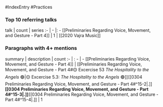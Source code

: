 #IndexEntry #Practices

### Top 10 referring talks
talk | count | series
:- | - |: -
[[Preliminaries Regarding Voice, Movement, and Gesture - Part 4]] | 1 | [[2020 Vajra Music]]

### Paragraphs with 4+ mentions
summary | description | count
:- | : - | -
[[Preliminaries Regarding Voice, Movement, and Gesture - Part 4]] | [[Preliminaries Regarding Voice, Movement, and Gesture - Part 4#🟡 Excercise 53 _The Hospitality to the Angels_ 🟢\|🟡 Excercise 5.3: _The Hospitality to the Angels_ 🟢]] [[0304 Preliminaries Regarding Voice, Movement, and Gesture - Part 4#^15-2\|.]] **[[0304 Preliminaries Regarding Voice, Movement, and Gesture - Part 4#^15-3\|.]]** [[0304 Preliminaries Regarding Voice, Movement, and Gesture - Part 4#^15-4\|.]] | 1

